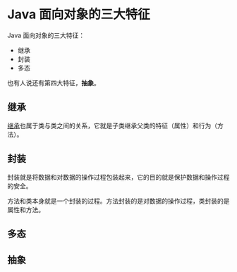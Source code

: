 # Java 面向对象的三大特征

Java 面向对象的三大特征：

- 继承
- 封装
- 多态

也有人说还有第四大特征，**抽象**。

## 继承

[继承](./类和类的关系.md)也属于类与类之间的关系，它就是子类继承父类的特征（属性）和行为（方法）。



## 封装

封装就是将数据和对数据的操作过程包装起来，它的目的就是保护数据和操作过程的安全。

方法和类本身就是一个封装的过程。方法封装的是对数据的操作过程，类封装的是属性和方法。



## 多态





## 抽象



